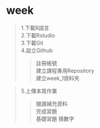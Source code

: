 week
=======
>1.下載R語言     
>2.下載Rstudio   
>3.下載Git       
>4.設立Github    
>>註冊帳號                
>>建立課程專用Repository  
>>建立week_1資料夾   

>5.上傳本周作業
>>閱讀補充資料	
>>完成習題	
>>基礎習題
>>猜數字

